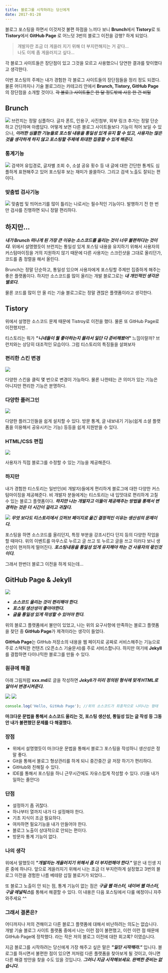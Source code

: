 ```yaml
---
title: 블로그를 시작하려는 당신에게
date: 2017-01-28
---
```


블로그 포스팅을 하면서 이것저것 불편 하점을 느끼다 보니 **Brunch**에서 **Tistory**로 또 **Tistory**에서 **GitHub Page**
로 어느덧 3번의 블로그 이전을 강행? 하게 되었다.  

>개발자란 조금 더 게을러 지기 위해 더 부지런해지는 거 같다…  
나도 이제 좀 게을러지고 싶다…

각 블로그 사이트들은 장단점이 있고 그것을 모르고 사용했으니 당연한 결과를 맞이했다고 생각한다.

이번 포스팅의 주제는 내가 경험한 각 블로그 사이트들의 장단점들을 정리 정도 되겠다. 물론 어디까지나 기술 블로그라는 카테고리 안에서 **Brunch, Tistory, GitHub Page**의 장단점을 소개할 것이다.
<del>각 블로그 사이트들은 한 달 정도밖에 사용 한 건 비밀</del>

## Brunch

![](https://i.imgur.com/vFOrEl9.png)
브런치는 정말 심플하다. 글자 폰트, 인용구, 사진첨부, 외부 링크 추가는 정말 단순하고 간단하며 아름답다.
어떻게 보면 다른 블로그 사이트들보다 기능이 적어 보일 수 있으나, ***이러한 심플한 기능들로 포스팅 내용을 통일성 있게 유지 할 수 있고, 사용자는 많은 것을 생각하게 하지 않고 포스팅할 주제에 최대한 집중할 수 있게 해준다.***

### 통계기능
![](https://i.imgur.com/ErnweLf.png)
검색어 유입경로, 글자별 조회 수, 소셜 공유 횟수 등 내 글에 대한 간단한 통계도 심플하게 표현해주고 있어 포스팅후 보는 재미가 쏠쏠하다. 그리고 검색 노출도 잘되는 편이다.

### 맞춤법 검사기능
![](https://i.imgur.com/gFi6ggt.png)
맞춤법 및 띄어쓰기를 많이 틀리는 나로서는 필수적인 기능이다. 발행하기 전 한 번만 검사를 진행하면 되니 정말 편리하다.

## 하지만...
***내가 Brunch 떠나게 된 가장 큰 이유는 소스코드를 올리는 것이 너무 불편하다는 것이다.***
위에서 설명했듯이 브런치는 통일성 있게 포스팅 내용을 유지하기 위해서 사용자의 커스텀마이징을 거의 지원하지 않기 때문에
다른 사용자는 스크린샷을 그대로 올리던가, 코드를 좀 정렬을 해서 올린다.

Brunch는 정말 단순하고, 통일성 있으며 사용자에게 포스팅할 주제만 집중하게 해주는 좋은 플랫폼이다.
하지만 소스코드를 많이 올리는 개발 블로그로는 ***내 개인적인 생각은 별로다.***

물론 코드를 많이 안 올 리는 기술 블로그로는 정말 괜찮은 플랫폼이라고 생각한다.


## Tistory
위에서 설명한 소스코드 문제 때문에 Tistroy로 이전을 했다. 물론 또 GitHub Page로 이전했지만..

티스토리는 뭐가 ***"니네들이 뭘 좋아하는지 몰라서 일단 다 준비해봤어"*** 느낌이랄까? 브런치와는 상당히 대조적인 모습이다. 그럼 티스토리의 특징들을 살펴보자

### 편리한 스킨 변경
![](https://i.imgur.com/gFi6ggt.png)

다양한 스킨을 클릭 몇 번으로 변경이 가능하다. 물론 나한테는 큰 의미가 있는 기능은 아니지만 편리한 기능은 분명하다.

### 다양한 플러그인
![](https://i.imgur.com/XcQt4mQ.png)

다양한 플러그인들을 쉽게 설치할 수 있다. 방문 통계, 글 내보내기 기능(쉽게 소셜 플랫폼을 이용해서 공유시키는 기능) 등등을 쉽게 지원받을 수 있다.

### HTML/CSS  편집
![](https://i.imgur.com/XRq4Xgm.png)

사용자가 직접 블로그를 수정할 수 있는 기능을 제공해준다.

### 하지만

내가 경험한 티스토리는 일반인(비 개발자)들에게 편리하게 블로그에 대한 다양한 커스텀마이징을 제공해준다.
비 개발자 분들에게는 티스토리는 내 입맛대로 편리하게 고칠 수 있는 블로그 플랫폼이다.
***하지만 나는 개발자고 이들이 제공해주는 방법을 통해서 변경하는 것은 더 시간이 걸리고 귀찮다.***

![](https://i.imgur.com/jdEEavP.png)
***무엇 보다도 티스토리에서 깃허브 페이지로 옮긴 결정적인 이유는 생산성의 문제이다.***

포스팅을 하면 소스코드를 올리던지, 특정 부분을 강조시킨다 던지 등의 다양한 작업을 할 때마다.
위의 이벤트를 마우스로 누르고 글 쓰고 또 누르고 글을 쓰고 이러다 보니 생산성이 현저하게 떨어진다.
***포스팅내용을 통일성 있게 유지해야 하는 건 사용자의 몫인것이다.***

그래서 한번더 블로그 이전을 하게 되는데...

## GitHub Page & Jekyll  
![](https://i.imgur.com/jdEEavP.png)

* ***소스코드 올리는 것이 편리해야 한다.***
* ***포스팅 생산성이 좋아야한다.***
* ***글을 통일성 있게 작성할 수 있어야 한다.***  

위의 블로그 플랫폼에서 불만이 있었고, 나는 위의 요구사항에 만족하는 블로그 플랫폼을 찾던 중 **GitHub Page**가 제격이라는 생각이 들었다.

**GitHub Page**는 GitHub 저장소의 내용을 웹 페이지로 공짜로 서비스해주는 기능으로 주로 스택틱한 컨텐츠
(오픈소스 기술문서)를 주로 서비스합니다. 하지만 여기에 **Jekyll**를 결합하면 다이나믹한 블로그를 만들 수 있다.

### 원큐에 해결

 아래 그림처럼 **xxx.md**로 글을 작성하면 ***Jekyll가 미리 정의된 형식에 맞게 HTML로 알아서 변경시켜준다.***

![](https://i.imgur.com/f9D6CqI.png)
![](https://i.imgur.com/pCeiCwT.png)


```javascript
console.log('Hello, GitHub Page'); //위의 소스코드가 최종적으로 나타나는 형태
```


**마크다운 문법을 통해서 소스코드 올리는 것, 포스팅 생산성, 통일성 있는 글 작성 등 그동안 내가 불편했던 문제를 다 해결했다.**

### 장점
* 위에서 설명했듯이 마크다운 문법을 통해서 블로그 포스팅을 작성하니 생산성은 정말 좋다.
* Git을 통해서 블로그 형상관리를 하게 되니 중간중간 글 저장 하기가 편리하다.
* GitHub와 친해질 수 있다.
* IDE를 통해서 포스팅을 하니 근무시간에도 자유스럽게 작성할 수 있다. (다들 내가 일하는 줄안다)

### 단점
* 설정하기 좀 귀찮다.
* 하나부터 열까지 내가 다 설정해야 한다.
* 기초 지식이 조금 필요하다.
* 여차하면 필요기능을 내가 만들어야 한다.
* 블로그 노출이 상대적으로 안되는 편이다.
* 방문자 통계 기능이 없다.

### 나의 생각
위에서 말했듯이 ***"개발자는 게을러지기 위해서 좀 더 부지런해야 한다."*** 말은 내 인생 지론 중에 하나다.
앞으로 게을러지기 위해서 나는 조금 더 부지런하게 설정했고 3번의 블로그 이전을 경험한 나름 베테랑 삽질 블로거가 되었다…

또 블로그 노출이 안 되는 점, 통계 기능이 없는 점은
***구글 웹 마스터, 네이버 웹 마스터, 구글 에널틱스***를 통해서 해결할 수 있다.
이 내용은 다음 포스팅에서 다룰 예정이니 자주 와주세요 ^^

### 그래서 결론은?
어디까지나 저의 견해이고 다른 블로그 플랫폼에 대해서 비난하려는 의도는 없습니다.
개발 기술 블로그 사이트 플랫폼 중에서 나는 이런 점이 불편했고, 이런 이런 점 때문에 GitHub Page에 정착했다.
라는 작은 저의 블로그 이전에 대한 회고록? 이였습니다.

지금 블로그를 시작하려는 당신에게 가장 해주고 싶은 말은 ***"일단 시작해라."*** 입니다.
블로그를 하시면서 불편한 점이 있으면 저처럼 다른 플랫폼을 찾아보게 될 것이고,
아니면 다른 해결 방안을 찾을 수도 있을 것입니다. ***그러니 지금 시작해보세요. 완벽한 준비는 없습니다.***
